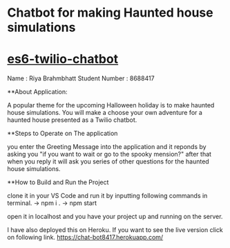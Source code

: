# Chatbot for making Haunted house simulations

# <a href="https://github.com/rhildred/es6-twilio-chatbot" target="_blank">es6-twilio-chatbot</a>

Name : Riya Brahmbhatt
Student Number : 8688417

**About Application:

A popular theme for the upcoming Halloween holiday is to make haunted house simulations. You will make a choose your own adventure for a haunted house presented as a Twilio chatbot. 

**Steps to Operate on The application

you enter the Greeting Message into the application and it reponds by asking you "if you want to wait or go to the spooky mension?"
after that when you reply it will ask you series of other questions for the haunted house simulations.

**How to Build and Run the Project

clone it in your VS Code and run it by inputting following commands in terminal.
-> npm i .
-> npm start

open it in localhost and you have your project up and running on the server.

I have also deployed this on Heroku. If you want to see the live version click on following link.
https://chat-bot8417.herokuapp.com/
